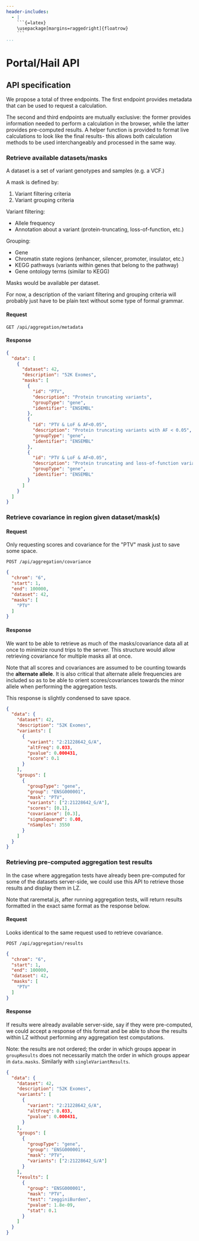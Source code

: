 ```yaml
---
header-includes:
  - |
    ```{=latex}
    \usepackage[margins=raggedright]{floatrow}
    ```
...
```


# Portal/Hail API

## API specification

We propose a total of three endpoints. The first endpoint provides metadata that can be used to request a calculation.

The second and third endpoints are mutually exclusive: the former provides information needed to perform a calculation 
in the browser, while the latter provides pre-computed results.  A helper function is provided to format live 
calculations to look like the final results- this allows both calculation methods to be used interchangeably and 
processed in the same way.

### Retrieve available datasets/masks

A dataset is a set of variant genotypes and samples (e.g. a VCF.) 

A mask is defined by:

1. Variant filtering criteria
2. Variant grouping criteria

Variant filtering:

* Allele frequency
* Annotation about a variant (protein-truncating, loss-of-function, etc.)

Grouping:

* Gene
* Chromatin state regions (enhancer, silencer, promoter, insulator, etc.)
* KEGG pathways (variants within genes that belong to the pathway)
* Gene ontology terms (similar to KEGG)

Masks would be available per dataset. 

For now, a description of the variant filtering and grouping criteria will probably just have to be plain text without some type of formal grammar. 

#### Request

`GET /api/aggregation/metadata`

#### Response

```json
{
  "data": [
    {
      "dataset": 42,
      "description": "52K Exomes",
      "masks": [
        {
          "id": "PTV",
          "description": "Protein truncating variants",
          "groupType": "gene",
          "identifier": "ENSEMBL"
        },
        {
          "id": "PTV & LoF & AF<0.05",
          "description": "Protein truncating variants with AF < 0.05",
          "groupType": "gene",
          "identifier": "ENSEMBL"
        },
        {
          "id": "PTV & LoF & AF<0.05",
          "description": "Protein truncating and loss-of-function variants with AF < 0.05",
          "groupType": "gene",
          "identifier": "ENSEMBL"
        }
      ]
    }
  ]
}
```

### Retrieve covariance in region given dataset/mask(s)

#### Request

Only requesting scores and covariance for the "PTV" mask just to save some space.

`POST /api/aggregation/covariance`

```json
{
  "chrom": "6",
  "start": 1,
  "end": 100000,
  "dataset": 42,
  "masks": [
    "PTV"
  ]
}
```

#### Response

We want to be able to retrieve as much of the masks/covariance data all at once to minimize round trips to the server. This structure would allow retrieving covariance for multiple masks all at once.

Note that all scores and covariances are assumed to be counting towards the **alternate allele**. It is also critical that alternate allele frequencies are included so as to be able to orient scores/covariances towards the minor allele when performing the aggregation tests. 

This response is slightly condensed to save space.

```json
{
  "data": {
    "dataset": 42,
    "description": "52K Exomes",
    "variants": [
      {
        "variant": "2:21228642_G/A",
        "altFreq": 0.033,
        "pvalue": 0.000431,
        "score": 0.1
      }
    ],
    "groups": [
      {
        "groupType": "gene",
        "group": "ENSG000001",
        "mask": "PTV",
        "variants": ["2:21228642_G/A"],
        "scores": [0.1], 
        "covariance": [0.3],
        "sigmaSquared": 0.08,
        "nSamples": 3550
      }
    ]
  }
}
```

### Retrieving pre-computed aggregation test results

In the case where aggregation tests have already been pre-computed for some of the datasets server-side, we could use this API to retrieve those results and display them in LZ. 

Note that raremetal.js, after running aggregation tests, will return results formatted in the exact same format as the response below. 

#### Request

Looks identical to the same request used to retrieve covariance.

`POST /api/aggregation/results`

```json
{
  "chrom": "6",
  "start": 1,
  "end": 100000,
  "dataset": 42,
  "masks": [
    "PTV"
  ]
}
```

#### Response

If results were already available server-side, say if they were pre-computed, we could accept a response of this format and be able to show the results within LZ without performing any aggregation test computations.

Note: the results are not ordered; the order in which groups appear in `groupResults` does not necessarily match the order in which groups appear in `data.masks`. Similarly with `singleVariantResults`.

```json
{
  "data": {
    "dataset": 42,
    "description": "52K Exomes",
    "variants": [
      {
        "variant": "2:21228642_G/A",
        "altFreq": 0.033,
        "pvalue": 0.000431,
      }
    ],
    "groups": [
      {
        "groupType": "gene",
        "group": "ENSG000001",
        "mask": "PTV",
        "variants": ["2:21228642_G/A"] 
      }
    ],
    "results": [
      {
        "group": "ENSG000001",
        "mask": "PTV",
        "test": "zegginiBurden",
        "pvalue": 1.8e-09,
        "stat": 0.1
      }
    ]
  }
}
```
